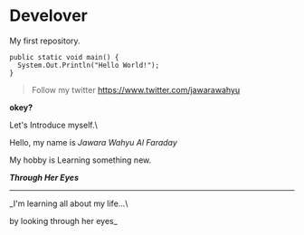 # Develover
My first repository.

``` 
public static void main() {
  System.Out.Println("Hello World!");
}
```
> Follow my twitter https://www.twitter.com/jawarawahyu

**okey?**

Let's Introduce myself.\

Hello, my name is _Jawara Wahyu Al Faraday_

My hobby is Learning something new.

**_Through Her Eyes_**
***
_I'm learning all about my life...\

by looking through her eyes_
